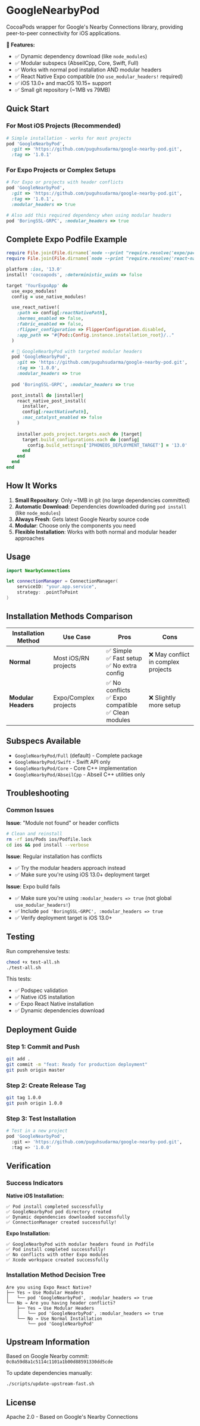 # GoogleNearbyPod

CocoaPods wrapper for Google's Nearby Connections library, providing peer-to-peer connectivity for iOS applications.

**🚀 Features:**
- ✅ Dynamic dependency download (like `node_modules`)
- ✅ Modular subspecs (AbseilCpp, Core, Swift, Full)
- ✅ Works with normal pod installation AND modular headers
- ✅ React Native Expo compatible (no `use_modular_headers!` required)
- ✅ iOS 13.0+ and macOS 10.15+ support
- ✅ Small git repository (~1MB vs 79MB)

## Quick Start

### For Most iOS Projects (Recommended)

```ruby
# Simple installation - works for most projects
pod 'GoogleNearbyPod', 
  :git => 'https://github.com/puguhsudarma/google-nearby-pod.git',
  :tag => '1.0.1'
```

### For Expo Projects or Complex Setups

```ruby
# For Expo or projects with header conflicts
pod 'GoogleNearbyPod', 
  :git => 'https://github.com/puguhsudarma/google-nearby-pod.git',
  :tag => '1.0.1',
  :modular_headers => true

# Also add this required dependency when using modular headers
pod 'BoringSSL-GRPC', :modular_headers => true
```

## Complete Expo Podfile Example

```ruby
require File.join(File.dirname(`node --print "require.resolve('expo/package.json')"`), "scripts/autolinking")
require File.join(File.dirname(`node --print "require.resolve('react-native/package.json')"`), "scripts/react_native_pods")

platform :ios, '13.0'
install! 'cocoapods', :deterministic_uuids => false

target 'YourExpoApp' do
  use_expo_modules!
  config = use_native_modules!

  use_react_native!(
    :path => config[:reactNativePath],
    :hermes_enabled => false,
    :fabric_enabled => false,
    :flipper_configuration => FlipperConfiguration.disabled,
    :app_path => "#{Pod::Config.instance.installation_root}/.."
  )

  # 🚀 GoogleNearbyPod with targeted modular headers
  pod 'GoogleNearbyPod', 
    :git => 'https://github.com/puguhsudarma/google-nearby-pod.git',
    :tag => '1.0.0',
    :modular_headers => true
  
  pod 'BoringSSL-GRPC', :modular_headers => true

  post_install do |installer|
    react_native_post_install(
      installer,
      config[:reactNativePath],
      :mac_catalyst_enabled => false
    )
    
    installer.pods_project.targets.each do |target|
      target.build_configurations.each do |config|
        config.build_settings['IPHONEOS_DEPLOYMENT_TARGET'] = '13.0'
      end
    end
  end
end
```

## How It Works

1. **Small Repository**: Only ~1MB in git (no large dependencies committed)
2. **Automatic Download**: Dependencies downloaded during `pod install` (like `node_modules`)
3. **Always Fresh**: Gets latest Google Nearby source code
4. **Modular**: Choose only the components you need
5. **Flexible Installation**: Works with both normal and modular header approaches

## Usage

```swift
import NearbyConnections

let connectionManager = ConnectionManager(
    serviceID: "your.app.service", 
    strategy: .pointToPoint
)
```

## Installation Methods Comparison

| Installation Method | Use Case | Pros | Cons |
|-------------------|----------|------|------|
| **Normal** | Most iOS/RN projects | ✅ Simple<br/>✅ Fast setup<br/>✅ No extra config | ❌ May conflict in complex projects |
| **Modular Headers** | Expo/Complex projects | ✅ No conflicts<br/>✅ Expo compatible<br/>✅ Clean modules | ❌ Slightly more setup |

## Subspecs Available

- `GoogleNearbyPod/Full` (default) - Complete package
- `GoogleNearbyPod/Swift` - Swift API only
- `GoogleNearbyPod/Core` - Core C++ implementation
- `GoogleNearbyPod/AbseilCpp` - Abseil C++ utilities only

## Troubleshooting

### Common Issues

**Issue**: "Module not found" or header conflicts
```bash
# Clean and reinstall
rm -rf ios/Pods ios/Podfile.lock
cd ios && pod install --verbose
```

**Issue**: Regular installation has conflicts
- ✅ Try the modular headers approach instead
- ✅ Make sure you're using iOS 13.0+ deployment target

**Issue**: Expo build fails
- ✅ Make sure you're using `:modular_headers => true` (not global `use_modular_headers!`)
- ✅ Include `pod 'BoringSSL-GRPC', :modular_headers => true`
- ✅ Verify deployment target is iOS 13.0+

## Testing

Run comprehensive tests:
```bash
chmod +x test-all.sh
./test-all.sh
```

This tests:
- ✅ Podspec validation
- ✅ Native iOS installation
- ✅ Expo React Native installation
- ✅ Dynamic dependencies download

## Deployment Guide

### Step 1: Commit and Push
```bash
git add .
git commit -m "feat: Ready for production deployment"
git push origin master
```

### Step 2: Create Release Tag
```bash
git tag 1.0.0
git push origin 1.0.0
```

### Step 3: Test Installation
```bash
# Test in a new project
pod 'GoogleNearbyPod', 
  :git => 'https://github.com/puguhsudarma/google-nearby-pod.git',
  :tag => '1.0.0'
```

## Verification

### Success Indicators

**Native iOS Installation:**
```
✅ Pod install completed successfully
✅ GoogleNearbyPod pod directory created
✅ Dynamic dependencies downloaded successfully
✅ ConnectionManager created successfully!
```

**Expo Installation:**
```
✅ GoogleNearbyPod with modular headers found in Podfile
✅ Pod install completed successfully!
✅ No conflicts with other Expo modules
✅ Xcode workspace created successfully
```

### Installation Method Decision Tree

```
Are you using Expo React Native?
├── Yes → Use Modular Headers
│   └── pod 'GoogleNearbyPod', :modular_headers => true
└── No → Are you having header conflicts?
    ├── Yes → Use Modular Headers
    │   └── pod 'GoogleNearbyPod', :modular_headers => true
    └── No → Use Normal Installation
        └── pod 'GoogleNearbyPod'
```

## Upstream Information

Based on Google Nearby commit: `0c0a59d8a1c5114c1101a1b00d88591330dd5cde`

To update dependencies manually:
```bash
./scripts/update-upstream-fast.sh
```

## License

Apache 2.0 - Based on Google's Nearby Connections
